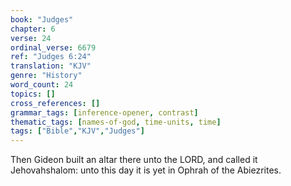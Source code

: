 ```yaml
---
book: "Judges"
chapter: 6
verse: 24
ordinal_verse: 6679
ref: "Judges 6:24"
translation: "KJV"
genre: "History"
word_count: 24
topics: []
cross_references: []
grammar_tags: [inference-opener, contrast]
thematic_tags: [names-of-god, time-units, time]
tags: ["Bible","KJV","Judges"]
---
```

Then Gideon built an altar there unto the LORD, and called it Jehovahshalom: unto this day it is yet in Ophrah of the Abiezrites.
